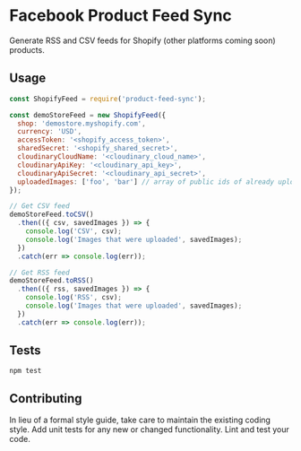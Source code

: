 Facebook Product Feed Sync
=========

Generate RSS and CSV feeds for Shopify (other platforms coming soon) products.

## Usage
```javascript
const ShopifyFeed = require('product-feed-sync');

const demoStoreFeed = new ShopifyFeed({
  shop: 'demostore.myshopify.com',
  currency: 'USD',
  accessToken: '<shopify_access_token>',
  sharedSecret: '<shopify_shared_secret>',
  cloudinaryCloudName: '<cloudinary_cloud_name>',
  cloudinaryApiKey: '<cloudinary_api_key>',
  cloudinaryApiSecret: '<cloudinary_api_secret>',
  uploadedImages: ['foo', 'bar'] // array of public ids of already uploaded images.
});

// Get CSV feed
demoStoreFeed.toCSV()
  .then(({ csv, savedImages }) => {
    console.log('CSV', csv);
    console.log('Images that were uploaded', savedImages);
  })
  .catch(err => console.log(err));

// Get RSS feed
demoStoreFeed.toRSS()
  .then(({ rss, savedImages }) => {
    console.log('RSS', csv);
    console.log('Images that were uploaded', savedImages);
  })
  .catch(err => console.log(err));
```

## Tests

  `npm test`

## Contributing

In lieu of a formal style guide, take care to maintain the existing coding style. Add unit tests for any new or changed functionality. Lint and test your code.

